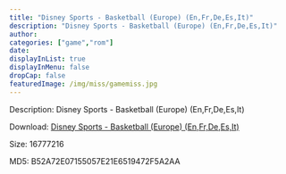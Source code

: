 ```yaml
---
title: "Disney Sports - Basketball (Europe) (En,Fr,De,Es,It)"
description: "Disney Sports - Basketball (Europe) (En,Fr,De,Es,It)"
author: 
categories: ["game","rom"]
date: 
displayInList: true
displayInMenu: false
dropCap: false
featuredImage: /img/miss/gamemiss.jpg
---
```


Description: Disney Sports - Basketball (Europe) (En,Fr,De,Es,It)

Download: <a style="text-decoration:underline;" href="https://mega.nz/#!mXAEzKgJ!pRUOrc44l-fF61b8QY-kbEJxw2L3oP0ij0HzqCYy94Y" target = "_blank" rel = "nofollow" > Disney Sports - Basketball (Europe) (En,Fr,De,Es,It)</a>

Size: 16777216

MD5: B52A72E07155057E21E6519472F5A2AA

